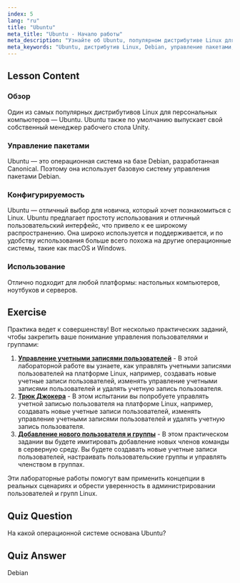 ```yaml
---
index: 5
lang: "ru"
title: "Ubuntu"
meta_title: "Ubuntu - Начало работы"
meta_description: "Узнайте об Ubuntu, популярном дистрибутиве Linux для начинающих. Откройте для себя его особенности, управление пакетами и почему он отлично подходит для настольных компьютеров и серверов."
meta_keywords: "Ubuntu, дистрибутив Linux, Debian, управление пакетами, Linux для начинающих, учебник Ubuntu, руководство по Linux"
---
```


## Lesson Content

### Обзор

Один из самых популярных дистрибутивов Linux для персональных компьютеров — Ubuntu. Ubuntu также по умолчанию выпускает свой собственный менеджер рабочего стола Unity.

### Управление пакетами

Ubuntu — это операционная система на базе Debian, разработанная Canonical. Поэтому она использует базовую систему управления пакетами Debian.

### Конфигурируемость

Ubuntu — отличный выбор для новичка, который хочет познакомиться с Linux. Ubuntu предлагает простоту использования и отличный пользовательский интерфейс, что привело к ее широкому распространению. Она широко используется и поддерживается, и по удобству использования больше всего похожа на другие операционные системы, такие как macOS и Windows.

### Использование

Отлично подходит для любой платформы: настольных компьютеров, ноутбуков и серверов.

## Exercise

Практика ведет к совершенству! Вот несколько практических заданий, чтобы закрепить ваше понимание управления пользователями и группами:

1. **[Управление учетными записями пользователей](https://labex.io/ru/labs/linux-user-account-management-49)** - В этой лабораторной работе вы узнаете, как управлять учетными записями пользователей на платформе Linux, например, создавать новые учетные записи пользователей, изменять управление учетными записями пользователей и удалять учетную запись пользователя.
2. **[Трюк Джокера](https://labex.io/ru/labs/linux-the-joker-s-trick-270247)** - В этом испытании вы попробуете управлять учетной записью пользователя на платформе Linux, например, создавать новые учетные записи пользователей, изменять управление учетными записями пользователей и удалять учетную запись пользователя.
3. **[Добавление нового пользователя и группы](https://labex.io/ru/labs/linux-add-new-user-and-group-17987)** - В этом практическом задании вы будете имитировать добавление новых членов команды в серверную среду. Вы будете создавать новые учетные записи пользователей, настраивать пользовательские группы и управлять членством в группах.

Эти лабораторные работы помогут вам применить концепции в реальных сценариях и обрести уверенность в администрировании пользователей и групп Linux.

## Quiz Question

На какой операционной системе основана Ubuntu?

## Quiz Answer

Debian
